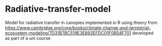 # Radiative-transfer-model
Model for radiative transfer in canopies implemented in R using theory from https://www.cambridge.org/core/books/climate-change-and-terrestrial-ecosystem-modeling/7D31B7BC519E3E892EFDC01F0B54F701 developed as part of a uni course
